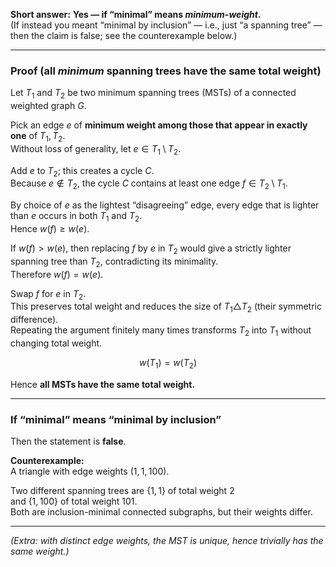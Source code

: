 **Short answer:** **Yes — if “minimal” means *minimum-weight*.**  
(If instead you meant “minimal by inclusion” — i.e., just “a spanning tree” — then the claim is false; see the counterexample below.)

---

### Proof (all *minimum* spanning trees have the same total weight)

Let $T_1$ and $T_2$ be two minimum spanning trees (MSTs) of a connected weighted graph $G$.

Pick an edge $e$ of **minimum weight among those that appear in exactly one** of $T_1, T_2$.  
Without loss of generality, let $e \in T_1 \setminus T_2$.

Add $e$ to $T_2$; this creates a cycle $C$.  
Because $e \notin T_2$, the cycle $C$ contains at least one edge $f \in T_2 \setminus T_1$.

By choice of $e$ as the lightest “disagreeing” edge, every edge that is lighter than $e$ occurs in both $T_1$ and $T_2$.  
Hence $w(f) \ge w(e)$.

If $w(f) > w(e)$, then replacing $f$ by $e$ in $T_2$ would give a strictly lighter spanning tree than $T_2$, contradicting its minimality.  
Therefore $w(f) = w(e)$.

Swap $f$ for $e$ in $T_2$.  
This preserves total weight and reduces the size of $T_1 \triangle T_2$ (their symmetric difference).  
Repeating the argument finitely many times transforms $T_2$ into $T_1$ without changing total weight.

$$
w(T_1) = w(T_2)
$$

Hence **all MSTs have the same total weight.**

---

### If “minimal” means “minimal by inclusion”

Then the statement is **false**.

**Counterexample:**  
A triangle with edge weights $(1, 1, 100)$.

Two different spanning trees are $\{1, 1\}$ of total weight $2$  
and $\{1, 100\}$ of total weight $101$.  
Both are inclusion-minimal connected subgraphs, but their weights differ.

---

*(Extra: with distinct edge weights, the MST is unique, hence trivially has the same weight.)*
